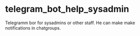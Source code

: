 # telegram_bot_help_sysadmin
Telegramm bor for sysadmins or other staff. He can make make notifications in chatgroups.
